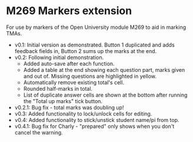 # M269 Markers extension
For use by markers of the Open University module M269 to aid in marking TMAs.

- v0.1: Initial version as demonstrated. Button 1 duplicated and adds feedback fields in, Button 2 sums up the marks at the end.
- v0.2: Following initial demonstration.
	- Added auto-save after each function.
	- Added a table at the end showing each question part, marks given and out of. Missing questions are highlighted in yellow.
	- Automatically remove existing total's cell.
	- Rounded half-marks in total.
	- List of duplicate answer cells are shown at the bottom after running the "Total up marks" tick button.
- v0.2.1: Bug fix - total marks was doubling up!
- v0.3: Added functionality to lock/unlock cells for editing.
- v0.4: Added functionality to stick/unstick student name/pi from top.
- v0.4.1: Bug fix for Charly - "prepared" only shows when you don't cancel the warning.
